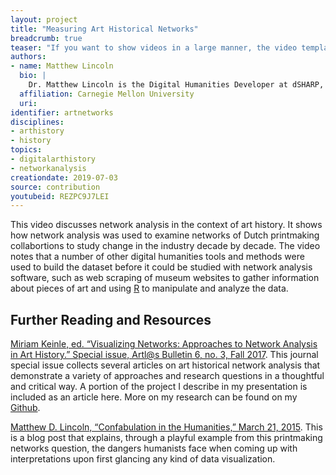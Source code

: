 ```yaml
---
layout: project
title: "Measuring Art Historical Networks"
breadcrumb: true
teaser: "If you want to show videos in a large manner, the video template is the right choice."
authors: 
- name: Matthew Lincoln
  bio: |
    Dr. Matthew Lincoln is the Digital Humanities Developer at dSHARP, the digital scholarship center at Carnegie Mellon University, where he focuses on computational and data-driven approaches to the study of history and culture. His current book project with Getty Publications, co-authored with Dr. Sandra van Ginhoven, uses data-driven modeling, network analysis, and textual analysis to mine the Getty Provenance Index Databases for insights into the history of collecting and the art market. He earned his PhD in Art History at the University of Maryland, College Park, and has held positions at the Getty Research Institute and the National Gallery of Art. He is an editorial board member of *The Programming Historian*.
  affiliation: Carnegie Mellon University
  uri:
identifier: artnetworks
disciplines: 
- arthistory
- history
topics:
- digitalarthistory
- networkanalysis
creationdate: 2019-07-03
source: contribution
youtubeid: REZPC9J7LEI
---
```



This video discusses network analysis in the context of art history. It shows how network analysis was used to examine networks of Dutch printmaking collabortions to study change in the industry decade by decade. The video notes that a number of other digital humanities tools and methods were used to build the dataset before it could be studied with network analysis software, such as web scraping of museum websites to gather information about pieces of art and using [R](https://www.r-project.org/) to manipulate and analyze the data. 

## Further Reading and Resources

[Miriam Keinle, ed. “Visualizing Networks: Approaches to Network Analysis in Art History.” Special issue, Artl@s Bulletin 6, no. 3, Fall 2017](https://docs.lib.purdue.edu/artlas/vol6/iss3/). This journal special issue collects several articles on art historical network analysis that demonstrate a variety of approaches and research questions in a thoughtful and critical way. A portion of the project I describe in my presentation is included as an article here. More on my research can be found on my [Github](https://github.com/mdlincoln/continuity_and_disruption).
 
[Matthew D. Lincoln, “Confabulation in the Humanities,” March 21, 2015](http://matthewlincoln.net/2015/03/21/confabulation-in-the-humanities.html). This is a blog post that explains, through a playful example from this printmaking networks question, the dangers humanists face when coming up with interpretations upon first glancing any kind of data visualization.
